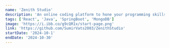 ```yaml
---
name: 'Zenith Studio'
description: 'An online coding platform to hone your programming skills'
tags: ['React', 'Java', 'SpringBoot', 'MongoDB']
image: 'https://i.ibb.co/g9cQR1x/start-page.png'
link: 'https://github.com/SumirVats2003/ZenithStudio'
startDate: '2024-10-1'
endDate: '2024-10-30'
---
```


